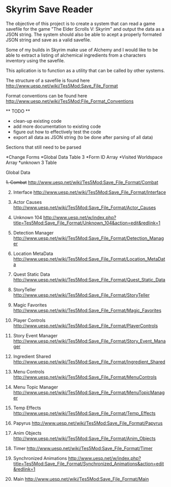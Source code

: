 # Skyrim Save Reader

  The objective of this project is to create a system that can read a game savefile for the game "The Elder Scrolls V: Skyrim" and output the data as a JSON string. The system should also be able to acept a properly formated JSON string and save as a valid savefile. 

  Some of my builds in Skyrim make use of Alchemy and I would like to be able to extract a listing of alchemical ingredients from a characters inventory using the savefile. 

  This aplication is to function as a utility that can be called by other systems.


  The structure of a savefile is found here http://www.uesp.net/wiki/Tes5Mod:Save_File_Format

  Format conventions can be found here http://www.uesp.net/wiki/Tes5Mod:File_Format_Conventions

  ** TODO **

  * clean-up existing code
  * add more documentation to existing code
  * figure out how to effectively test the code
  * export all data as JSON string (to be done after parsing of all data)


  Sections that still need to be parsed

  *Change Forms
  *Global Data Table 3
  *Form ID Array
  *Visited Worldspace Array
  *unknown 3 Table


  Global Data

 ~~1. Combat~~
        http://www.uesp.net/wiki/Tes5Mod:Save_File_Format/Combat

  2. Interface
        http://www.uesp.net/wiki/Tes5Mod:Save_File_Format/Interface

  3. Actor Causes
        http://www.uesp.net/wiki/Tes5Mod:Save_File_Format/Actor_Causes

  4. Unknown 104
        http://www.uesp.net/w/index.php?title=Tes5Mod:Save_File_Format/Unknown_104&action=edit&redlink=1

  5. Detection Manager
        http://www.uesp.net/wiki/Tes5Mod:Save_File_Format/Detection_Manager

  6. Location MetaData
        http://www.uesp.net/wiki/Tes5Mod:Save_File_Format/Location_MetaData

  7. Quest Static Data
        http://www.uesp.net/wiki/Tes5Mod:Save_File_Format/Quest_Static_Data

  8. StoryTeller
        http://www.uesp.net/wiki/Tes5Mod:Save_File_Format/StoryTeller

  9. Magic Favorites
        http://www.uesp.net/wiki/Tes5Mod:Save_File_Format/Magic_Favorites

  10. Player Controls
        http://www.uesp.net/wiki/Tes5Mod:Save_File_Format/PlayerControls

  11. Story Event Manager
        http://www.uesp.net/wiki/Tes5Mod:Save_File_Format/Story_Event_Manager

  12. Ingredient Shared
        http://www.uesp.net/wiki/Tes5Mod:Save_File_Format/Ingredient_Shared

  13. Menu Controls
        http://www.uesp.net/wiki/Tes5Mod:Save_File_Format/MenuControls

  14. Menu Topic Manager
        http://www.uesp.net/wiki/Tes5Mod:Save_File_Format/MenuTopicManager

  15. Temp Effects
        http://www.uesp.net/wiki/Tes5Mod:Save_File_Format/Temp_Effects

  16. Papyrus
        http://www.uesp.net/wiki/Tes5Mod:Save_File_Format/Papyrus

  17. Anim Objects
        http://www.uesp.net/wiki/Tes5Mod:Save_File_Format/Anim_Objects

  18. Timer
        http://www.uesp.net/wiki/Tes5Mod:Save_File_Format/Timer

  19. Synchronized Animations
        http://www.uesp.net/w/index.php?title=Tes5Mod:Save_File_Format/Synchronized_Animations&action=edit&redlink=1

  20. Main
        http://www.uesp.net/wiki/Tes5Mod:Save_File_Format/Main


